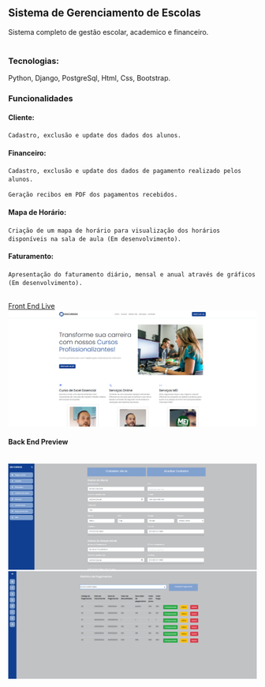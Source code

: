 <h2>Sistema de Gerenciamento de Escolas</h2>

Sistema completo de gestão escolar, academico e financeiro.
<br>
<br>
<h3>Tecnologias: </h3>
Python, Django, PostgreSql, Html, Css, Bootstrap.</h3>

<br>
<h3>Funcionalidades</h3>
<h4>Cliente:</h3>

`Cadastro, exclusão e update dos dados dos alunos.`

<h4>Financeiro:</h3>

`Cadastro, exclusão e update dos dados de pagamento realizado pelos alunos.`

`Geração recibos em PDF dos pagamentos recebidos.`

<h4>Mapa de Horário:</h3>

`Criação de um mapa de horário para visualização dos horários disponíveis na sala de aula (Em desenvolvimento).`

<h4>Faturamento:</h3>

`Apresentação do faturamento diário, mensal e anual através de gráficos (Em desenvolvimento).`
<br>

<br><a href="https://siscursos.com.br/" target="_blank">Front End Live</a>
<br>
<img src="https://github.com/brunocoelhosi/School-Management/blob/master/Screenshot_3.png" style="width:640px;height:auto;"></a>

<h4>Back End Preview</h4>
<br><img src="https://github.com/brunocoelhosi/School-Management/blob/master/Screenshot_1.png" style="width:640px;height:auto;"></a>
<br><img src="https://github.com/brunocoelhosi/School-Management/blob/master/Screenshot_2.png" style="width:640px;height:auto;"></a>




